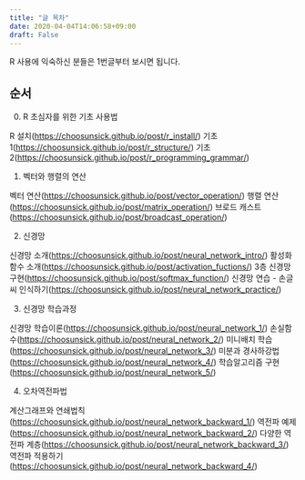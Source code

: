 ```yaml
---
title: "글 목차"
date: 2020-04-04T14:06:58+09:00
draft: False
---
```


R 사용에 익숙하신 분들은 1번글부터 보시면 됩니다.

## 순서

0. R 초심자를 위한 기초 사용법

  R 설치(https://choosunsick.github.io/post/r_install/)
  기초1(https://choosunsick.github.io/post/r_structure/)
  기초2(https://choosunsick.github.io/post/r_programming_grammar/)

1. 벡터와 행렬의 연산

  벡터 연산(https://choosunsick.github.io/post/vector_operation/)
  행렬 연산(https://choosunsick.github.io/post/matrix_operation/)
  브로드 캐스트(https://choosunsick.github.io/post/broadcast_operation/)

2. 신경망

  신경망 소개(https://choosunsick.github.io/post/neural_network_intro/)
  활성화 함수 소개(https://choosunsick.github.io/post/activation_fuctions/)
  3층 신경망 구현(https://choosunsick.github.io/post/softmax_function/)
  신경망 연습 - 손글씨 인식하기(https://choosunsick.github.io/post/neural_network_practice/)  

3. 신경망 학습과정

  신경망 학습이론(https://choosunsick.github.io/post/neural_network_1/)
  손실함수(https://choosunsick.github.io/post/neural_network_2/)
  미니배치 학습(https://choosunsick.github.io/post/neural_network_3/)
  미분과 경사하강법(https://choosunsick.github.io/post/neural_network_4/)
  학습알고리즘 구현(https://choosunsick.github.io/post/neural_network_5/)

4. 오차역전파법

  계산그래프와 연쇄법칙(https://choosunsick.github.io/post/neural_network_backward_1/)
  역전파 예제(https://choosunsick.github.io/post/neural_network_backward_2/)
  다양한 역전파 계층(https://choosunsick.github.io/post/neural_network_backward_3/)
  역전파 적용하기(https://choosunsick.github.io/post/neural_network_backward_4/)
